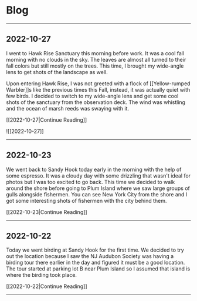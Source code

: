 # Blog
---------------------------------------------------------------

## 2022-10-27

I went to Hawk Rise Sanctuary this morning before work. It was a cool fall morning with no clouds in the sky. The leaves are almost all turned to their fall colors but still mostly on the trees. This time, I brought my wide-angle lens to get shots of the landscape as well.

Upon entering Hawk Rise, I was not greeted with a flock of [[Yellow-rumped Warbler]]s like the previous times this Fall, instead, it was actually quiet with few birds. I decided to switch to my wide-angle lens and get some cool shots of the sanctuary from the observation deck. The wind was whistling and the ocean of marsh reeds was swaying with it.

[[2022-10-27|Continue Reading]]

![[2022-10-27]]

---------------------------------------------------------------

## 2022-10-23

We went back to Sandy Hook today early in the morning with the help of some espresso. It was a cloudy day with some drizzling that wasn't ideal for photos but I was too excited to go back. This time we decided to walk around the shore before going to Plum Island where we saw large groups of gulls alongside fishermen. You can see New York City from the shore and I got some interesting shots of fishermen with the city behind them.

[[2022-10-23|Continue Reading]]


---------------------------------------------------------------

## 2022-10-22

Today we went birding at Sandy Hook for the first time. We decided to try out the location because I saw the NJ Audubon Society was having a birding tour there earlier in the day and figured it must be a good location. The tour started at parking lot B near Plum Island so I assumed that island is where the birding took place. 

[[2022-10-22|Continue Reading]]

---------------------------------------------------------------

